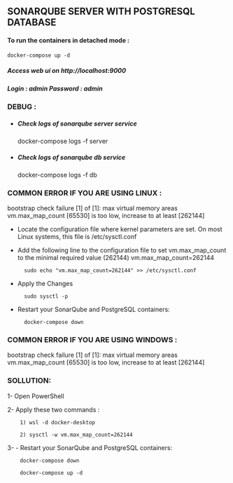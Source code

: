 ## SONARQUBE SERVER WITH POSTGRESQL DATABASE


#### To run the containers in detached mode :
    docker-compose up -d
    
##### Access web ui on http://localhost:9000
##### Login : admin Password : admin

### DEBUG :

- #####  Check logs of sonarqube server service

    docker-compose logs -f server

- #####  Check logs of sonarqube db service

    docker-compose logs -f db
    
### COMMON ERROR IF YOU ARE USING LINUX :
bootstrap check failure [1] of [1]: max virtual memory areas vm.max_map_count [65530] is too low, increase to at least [262144]

-  Locate the configuration file where kernel parameters are set. On most Linux systems, this file is /etc/sysctl.conf

- Add the following line to the configuration file to set vm.max_map_count to the minimal required value (262144) vm.max_map_count=262144

        sudo echo "vm.max_map_count=262144" >> /etc/sysctl.conf


- Apply the Changes

        sudo sysctl -p
        

- Restart your SonarQube and PostgreSQL containers:

        docker-compose down

### COMMON ERROR IF YOU ARE USING WINDOWS :

bootstrap check failure [1] of [1]: max virtual memory areas vm.max_map_count [65530] is too low, increase to at least [262144]

### SOLLUTION:

1- Open PowerShell

2- Apply these two commands : 

        1) wsl -d docker-desktop
        
        2) sysctl -w vm.max_map_count=262144
        
3- - Restart your SonarQube and PostgreSQL containers:

        docker-compose down

        docker-compose up -d
